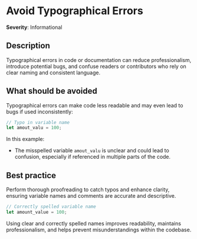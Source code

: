 # Avoid Typographical Errors

**Severity**: Informational

## Description

Typographical errors in code or documentation can reduce professionalism, introduce potential bugs, and confuse readers
or contributors who rely on clear naming and consistent language.

## What should be avoided

Typographical errors can make code less readable and may even lead to bugs if used inconsistently:

```rust
// Typo in variable name
let amout_valu = 100;
```

In this example:

- The misspelled variable `amout_valu` is unclear and could lead to confusion, especially if referenced in multiple parts of
  the code.

## Best practice

Perform thorough proofreading to catch typos and enhance clarity, ensuring variable names and comments are accurate and
descriptive.

```rust
// Correctly spelled variable name
let amount_value = 100;
```

Using clear and correctly spelled names improves readability, maintains professionalism, and helps prevent
misunderstandings within the codebase.
